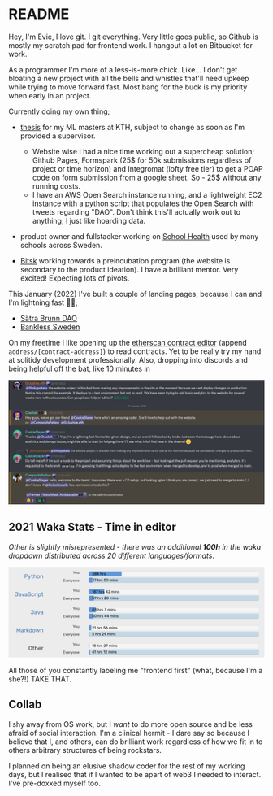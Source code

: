 # README

Hey, I'm Evie, I love git. I git everything. Very little goes public, so Github is mostly my scratch pad for frontend work. I hangout a lot on Bitbucket for work.

As a programmer I'm more of a less-is-more chick. Like... I don't get bloating a new project with all the bells and whistles that'll need upkeep while trying to move forward fast. Most bang for the buck is my priority when early in an project.

Currently doing my own thing;

- [thesis](https://thesis.stenqvist.co) for my ML masters at KTH, subject to change as soon as I'm provided a supervisor.
    + Website wise I had a nice time working out a supercheap solution; Github Pages, Formspark (25$ for 50k submissions regardless of project or time horizon) and Integromat (lofty free tier) to get a POAP code on form submission from a google sheet. So - 25$ without any running costs.
    + I have an AWS Open Search instance running, and a lightweight EC2 instance with a python script that populates the Open Search with tweets regarding "DAO". Don't think this'll actually work out to anything, I just like hoarding data.

- product owner and fullstacker working on [School Health](https://www.admentum.se/elevhalsa/) used by many schools across Sweden.

- [Bitsk](https://bitsk.it) working towards a preincubation program (the website is secondary to the product ideation). I have a brilliant mentor. Very excited! Expecting lots of pivots.

This January (2022) I've built a couple of landing pages, because I can and I'm lightning fast 🤷‍♀️;

- [Sätra Brunn DAO](https://www.satrabrunn.xyz/)
- [Bankless Sweden](https://www.bankless.se/)

On my freetime I like opening up the [etherscan contract editor](https://etherscan.deth.net/) (append `address/[contract-address]`) to read contracts. Yet to be really try my hand at solitidy development professionally. Also, dropping into discords and being helpful off the bat, like 10 minutes in

![miss_pro](miss_pro.png)

## 2021 Waka Stats - Time in editor

*Other is slightly misrepresented - there was an additional **100h** in the waka dropdown distributed across 20 different languages/formats*.

![waka](waka_2021.png)

All those of you constantly labeling me "frontend first" (what, because I'm a she?!) TAKE THAT.

## Collab

I shy away from OS work, but I *want* to do more open source and be less afraid of social interaction. I'm a clinical hermit - I dare say so because I believe that I, and others, can do brilliant work regardless of how we fit in to others arbitrary structures of being rockstars.

I planned on being an elusive shadow coder for the rest of my working days, but I realised that if I wanted to be apart of web3 I needed to interact. I've pre-doxxed myself too.
